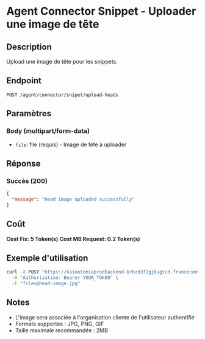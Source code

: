 # Agent Connector Snippet - Uploader une image de tête

## Description
Upload une image de tête pour les snippets.

## Endpoint
```
POST /agent/connector/snipet/upload-heads
```

## Paramètres

### Body (multipart/form-data)
- `file`: file (requis) - Image de tête à uploader

## Réponse

### Succès (200)
```json
{
  "message": "Head image uploaded successfully"
}
```

## Coût
**Cost Fix: 5 Token(s)**
**Cost MB Request: 0.2 Token(s)**

## Exemple d'utilisation

```bash
curl -X POST "https://kainotomiaprodbackend-brbzd3f2gjbugtcd.francecentral-01.azurewebsites.net/agent/connector/snipet/upload-heads" \
  -H "Authorization: Bearer YOUR_TOKEN" \
  -F "file=@head-image.jpg"
```

## Notes
- L'image sera associée à l'organisation cliente de l'utilisateur authentifié
- Formats supportés : JPG, PNG, GIF
- Taille maximale recommandée : 2MB 